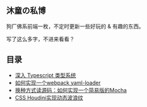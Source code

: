 ## 沐童の私博

狗厂佛系前端一枚，不定时更新一些好玩的 & 有趣的东西。

写了这么多字，不进来看看？

## 目录
- [深入 Typescript 类型系统](https://github.com/deqwin/blog/issues/4)
- [如何实现一个webpack yaml-loader](https://github.com/deqwin/blog/issues/3)
- [换种方式读源码：如何实现一个简易版的Mocha](https://github.com/deqwin/blog/issues/2)
- [CSS Houdini实现动态波浪纹](https://github.com/deqwin/blog/issues/1)